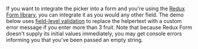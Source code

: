 If you want to integrate the picker into a form and you're using the [Redux Form library](https://redux-form.com), you can integrate it as you would any other field. The demo below uses [field-level validation](https://redux-form.com/8.1.0/examples/fieldlevelvalidation/) to replace the helpertext with a custom error message if you enter more than 3 fruit. Note that because Redux Form doesn't supply its initial values immediately, you may get console errors informing you that you've been passed an empty string.